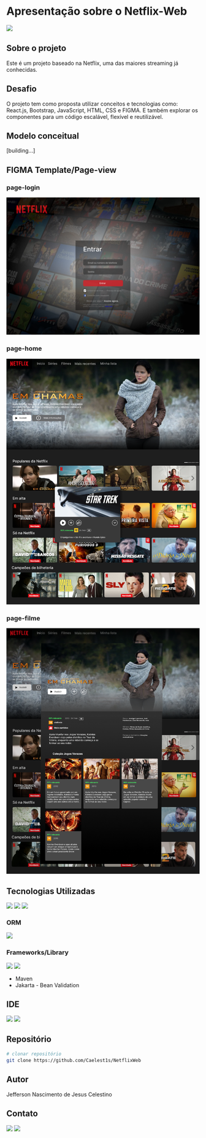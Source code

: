 # Apresentação sobre o Netflix-Web 
<img src="https://img.shields.io/badge/Netflix-E50914?style=for-the-badge&logo=netflix&logoColor=white" />

## Sobre o projeto
Este é um projeto baseado na Netflix, uma das maiores streaming já conhecidas. 

## Desafio
O projeto tem como proposta utilizar conceitos e tecnologias como: React.js, Bootstrap, JavaScript, HTML, CSS e FIGMA. E também explorar os componentes para um código escalável, flexível e reutilizável.

## Modelo conceitual
[building...]

## FIGMA Template/Page-view

### page-login
<img src="https://github.com/Caelest1s/NetflixWeb/blob/main/assets/figma/Login.png"/>

### page-home
<img src="https://github.com/Caelest1s/NetflixWeb/blob/main/assets/figma/Home.png"/>

### page-filme
<img src="https://github.com/Caelest1s/NetflixWeb/blob/main/assets/figma/Filme.png"/>

## Tecnologias Utilizadas
<img src="https://img.shields.io/badge/Java-ED8B00?style=for-the-badge&logo=openjdk&logoColor=white" /> 
<img src="https://img.shields.io/badge/React-20232A?style=for-the-badge&logo=react&logoColor=61DAFB"/>
<img src="https://img.shields.io/badge/PostgreSQL-316192?style=for-the-badge&logo=postgresql&logoColor=white"/>

### ORM
<img src="https://img.shields.io/badge/Hibernate-59666C?style=for-the-badge&logo=Hibernate&logoColor=white"/>

### Frameworks/Library
<img src="https://img.shields.io/badge/Spring_Boot-F2F4F9?style=for-the-badge&logo=spring-boot"/>
<img src="https://img.shields.io/badge/JavaScript-F7DF1E?style=for-the-badge&logo=javascript&logoColor=black" />

- Maven
- Jakarta - Bean Validation

## IDE
<img src="https://img.shields.io/badge/VSCode-0078D4?style=for-the-badge&logo=visual%20studio%20code&logoColor=white"/>
<img src="https://img.shields.io/badge/Figma-F24E1E?style=for-the-badge&logo=figma&logoColor=white" />

## Repositório

```bash
# clonar repositório
git clone https://github.com/Caelest1s/NetflixWeb
```

## Autor

Jefferson Nascimento de Jesus Celestino

## Contato

<a href="https://www.linkedin.com/in/caelestis/" target="_blank"><img src="https://img.shields.io/badge/-LinkedIn-%230077B5?style=for-the-badge&logo=linkedin&logoColor=white" target="_blank"></a> 
<a href="https://github.com/Caelest1s" target="_blank"><img src="https://img.shields.io/badge/GitHub-100000?style=for-the-badge&logo=github&logoColor=white"></a>
